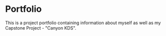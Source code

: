 # Portfolio
This is a project portfolio containing information about myself as well as my Capstone Project - "Canyon KDS".
